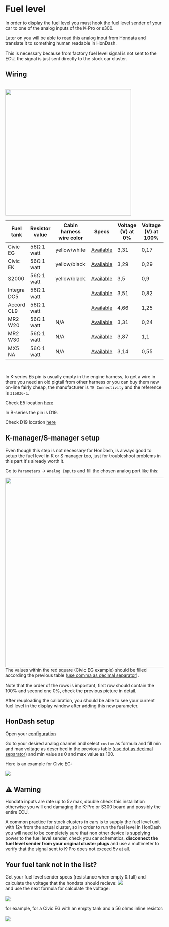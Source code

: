 # Fuel level 

In order to display the fuel level you must hook the fuel level sender of your car to one of the analog inputs of the K-Pro or s300.

Later on you will be able to read this analog input from Hondata and translate it to something human readable in HonDash. 

This is necessary because from factory fuel level signal is not sent to the ECU, the signal is just sent directly to the stock car cluster.

## Wiring
<br/>
<img src="https://raw.github.com/pablobuenaposada/HonDash/master/docs/readme/fuel.png" data-canonical-src="https://raw.github.com/pablobuenaposada/HonDash/master/docs/readme/fuel.png" height="400"/>

Fuel tank | Resistor value | Cabin harness wire color | Specs | Voltage (V) at 0% | Voltage (V) at 100%
------- | -------------- | ------------- | ------------- | ------------- | -------------
Civic EG | 56Ω 1 watt | yellow/white | [Available](https://raw.github.com/pablobuenaposada/HonDash/master/docs/images/fuel_gauges/civic_eg.jpg) | 3,31 | 0,17
Civic EK | 56Ω 1 watt | yellow/black | [Available](https://raw.github.com/pablobuenaposada/HonDash/master/docs/images/fuel_gauges/civic_ek.png) | 3,29 | 0,29
S2000 | 56Ω 1 watt | yellow/black | [Available](https://raw.github.com/pablobuenaposada/HonDash/master/docs/images/fuel_gauges/s2000.png) | 3,5 | 0,9
Integra DC5 | 56Ω 1 watt | | [Available](https://raw.github.com/pablobuenaposada/HonDash/master/docs/images/fuel_gauges/dc5.png) | 3,51 | 0,82
Accord CL9 | 56Ω 1 watt | | [Available](https://raw.github.com/pablobuenaposada/HonDash/master/docs/images/fuel_gauges/cl9.jpeg) | 4,66 | 1,25
MR2 W20 | 56Ω 1 watt | N/A | [Available](https://raw.github.com/pablobuenaposada/HonDash/master/docs/images/fuel_gauges/mr2_w20.png) | 3,31 | 0,24
MR2 W30 | 56Ω 1 watt | N/A | [Available](https://raw.github.com/pablobuenaposada/HonDash/master/docs/images/fuel_gauges/mr2_w30.png) | 3,87 | 1,1
MX5 NA | 56Ω 1 watt | N/A | [Available](https://raw.github.com/pablobuenaposada/HonDash/master/docs/images/fuel_gauges/mx5_na.png) | 3,14 | 0,55

<br/>
 
In K-series E5 pin is usually empty in the engine harness, to get a wire in there you need an old pigtail from other harness or you can buy them new on-line fairly cheap, the manufacturer is `TE Connectivity` and the reference is `316836-1`.

Check E5 location [here](https://raw.github.com/pablobuenaposada/HonDash/master/docs/images/prb.jpeg)

In B-series the pin is D19.

Check D19 location [here](https://raw.github.com/pablobuenaposada/HonDash/master/docs/images/p30.png)


## K-manager/S-manager setup
Even though this step is not necessary for HonDash, is always good to setup the fuel level in K or S manager too, just for troubleshoot problems in this part it's already worth it.

Go to `Parameters` -> `Analog Inputs` and fill the chosen analog port like this:

<img src="https://raw.github.com/pablobuenaposada/HonDash/master/docs/readme/kpro_fuel.png" data-canonical-src="https://raw.github.com/pablobuenaposada/HonDash/master/docs/readme/kpro_fuel.png" height="600"/>

<br/>
The values within the red square (Civic EG example) should be filled according the previous table (<u>use comma as decimal separator</u>).

Note that the order of the rows is important, first row should contain the 100% and second one 0%, check the previous picture in detail.

After reuploading the calibration, you should be able to see your current fuel level in the display window after adding this new parameter.

## HonDash setup
Open your [configuration](/SETUP.html)

Go to your desired analog channel and select `custom` as formula and fill min and max voltage as described in the previous table (<u>use dot as decimal separator</u>) and min value as 0 and max value as 100.

Here is an example for Civic EG:

<img src="https://raw.github.com/pablobuenaposada/HonDash/master/docs/readme/fuel_analog.png" data-canonical-src="https://raw.github.com/pablobuenaposada/HonDash/master/docs/readme/fuel_analog.png"/>

## ⚠ Warning
Hondata inputs are rate up to 5v max, double check this installation otherwise you will end damaging the K-Pro or S300 board and possibly the entire ECU.

A common practice for stock clusters in cars is to supply the fuel level unit with 12v from the actual cluster, so in order to run the fuel level in HonDash you will need to be completely sure that non other device is supplying power to the fuel level sender, check you car schematics, **disconnect the fuel level sender from your original cluster plugs** and use a multimeter to verify that the signal sent to K-Pro does not exceed 5v at all.

## Your fuel tank not in the list?
Get your fuel level sender specs (resistance when empty & full) and calculate the voltage that the hondata should recieve:
<img src="https://raw.github.com/pablobuenaposada/HonDash/master/docs/images/voltage_divider.png" data-canonical-src="https://raw.github.com/pablobuenaposada/HonDash/master/docs/images/voltage_divider.png"/>
<br/>
and use the next formula for calculate the voltage:
<br/>
<br/>
<img src="https://raw.github.com/pablobuenaposada/HonDash/master/docs/images/tank_formula.svg" data-canonical-src="https://raw.github.com/pablobuenaposada/HonDash/master/docs/images/tank_formula.svg"/>

for example, for a Civic EG with an empty tank and a 56 ohms inline resistor:
<br/>
<br/>
<img src="https://raw.github.com/pablobuenaposada/HonDash/master/docs/images/tank_formula_civic_eg.svg" data-canonical-src="https://raw.github.com/pablobuenaposada/HonDash/master/docs/images/tank_formula_civic_eg.svg"/>
